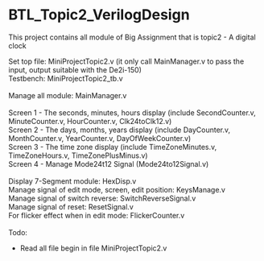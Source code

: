 # BTL_Topic2_VerilogDesign
This project contains all module of Big Assignment that is topic2 - A digital clock

Set top file: MiniProjectTopic2.v (it only call MainManager.v to pass the input, output suitable with the De2i-150)<br/>
Testbench: MiniProjectTopic2_tb.v<br/>
<br/>
Manage all module: MainManager.v<br/>
<br/>
Screen 1 - The seconds, minutes, hours display (include SecondCounter.v, MinuteCounter.v, HourCounter.v, Clk24toClk12.v)<br/>
Screen 2 - The days, months, years display (include DayCounter.v, MonthCounter.v, YearCounter.v, DayOfWeekCounter.v)<br/>
Screen 3 - The time zone display (include TimeZoneMinutes.v, TimeZoneHours.v, TimeZonePlusMinus.v)<br/>
Screen 4 - Manage Mode24t12 Signal (Mode24to12Signal.v)<br/>
<br/>
Display 7-Segment module: HexDisp.v<br/>
Manage signal of edit mode, screen, edit position: KeysManage.v<br/>
Manage signal of switch reverse: SwitchReverseSignal.v<br/>
Manage signal of reset: ResetSignal.v<br/>
For flicker effect when in edit mode: FlickerCounter.v<br/>
<br/>
Todo:<br/>
- Read all file begin in file MiniProjectTopic2.v
